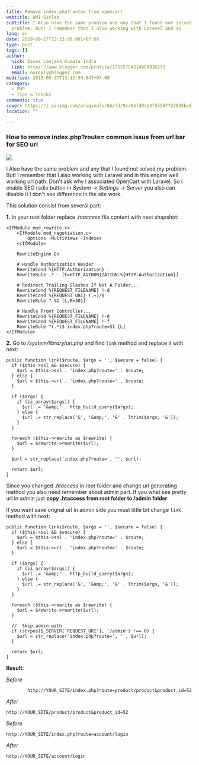 ```yaml
---
title: Remove index.php?route= from opencart
webtitle: WMI Gitlab
subtitle: I Also have the same problem and any that I found not solved my
  problem. But! I remember that I also working with Laravel and in
lang: en
date: 2019-09-27T13:13:00.001+07:00
type: post
tags: []
author:
  nick: Dimas Lanjaka Kumala Indra
  link: https://www.blogger.com/profile/17555754514989936273
  email: noreply@blogger.com
modified: 2019-09-27T13:13:59.047+07:00
category:
  - PHP
  - Tips & Tricks
comments: true
cover: https://i.pinimg.com/originals/6b/fd/9c/6bfd9ce3f5358772d835bc0f03fa26be.png
location: ""

---
```


<h3>How to remove index.php?route= common issue from url bar for SEO url</h3><img src="https://i.pinimg.com/originals/6b/fd/9c/6bfd9ce3f5358772d835bc0f03fa26be.png"><p>    I Also have the same problem and any that I found not solved my problem. But!     I remember that I also working with Laravel and in this engine well working     url path. Don't ask why I associated OpenCart with Laravel. So I enable SEO     radio button in <em>System -&gt; Settings -&gt; Server</em> you also can     disable it I don't see difference in the site work. </p><p>    This solution consist from several part: </p><p>    <strong>1.</strong>    In your root folder replace <em>.htaccess</em> file content with next     shapshot: </p><pre><code>&lt;IfModule mod_rewrite.c&gt;<br>    &lt;IfModule mod_negotiation.c&gt;<br>        Options -MultiViews -Indexes<br>    &lt;/IfModule&gt;<br><br>    RewriteEngine On<br><br>    # Handle Authorization Header<br>    RewriteCond %{HTTP:Authorization} .<br>    RewriteRule .* - [E=HTTP_AUTHORIZATION:%{HTTP:Authorization}]<br><br>    # Redirect Trailing Slashes If Not A Folder...<br>    RewriteCond %{REQUEST_FILENAME} !-d<br>    RewriteCond %{REQUEST_URI} (.+)/$<br>    RewriteRule ^ %1 [L,R=301]<br><br>    # Handle Front Controller...<br>    RewriteCond %{REQUEST_FILENAME} !-d<br>    RewriteCond %{REQUEST_FILENAME} !-f<br>    RewriteRule ^(.*)$ index.php?route=$1 [L]<br>&lt;/IfModule&gt;</code></pre><p>    <strong>2.</strong>    Go to <em>/system/library/url.php</em> and find <code>link</code> method     and replace it with next: </p><pre><code>public function link($route, $args = '', $secure = false) {<br>  if ($this-&gt;ssl &amp;&amp; $secure) {<br>    $url = $this-&gt;ssl . 'index.php?route=' . $route;<br>  } else {<br>    $url = $this-&gt;url . 'index.php?route=' . $route;<br>  }<br><br>  if ($args) {<br>    if (is_array($args)) {<br>      $url .= '&amp;amp;' . http_build_query($args);<br>    } else {<br>      $url .= str_replace('&amp;', '&amp;amp;', '&amp;' . ltrim($args, '&amp;'));<br>    }<br>  }<br><br>  foreach ($this-&gt;rewrite as $rewrite) {<br>    $url = $rewrite-&gt;rewrite($url);<br>  }<br><br>  $url = str_replace('index.php?route=', '', $url);<br><br>  return $url; <br>}</code></pre><p>    Since you changed <em>.htaccess</em> in root folder and change url     generating method you also need remember about admin part. If you what see pretty url in admin just    <strong>copy .htaccess from root folder to /admin folder</strong>. </p><p>If you want save orignal url in admin side you must little bit change    <code>link</code> method with next: </p><pre><code>public function link($route, $args = '', $secure = false) {<br>  if ($this-&gt;ssl &amp;&amp; $secure) {<br>    $url = $this-&gt;ssl . 'index.php?route=' . $route;<br>  } else {<br>    $url = $this-&gt;url . 'index.php?route=' . $route;<br>  }<br><br>  if ($args) {<br>    if (is_array($args)) {<br>      $url .= '&amp;amp;' . http_build_query($args);<br>    } else {<br>      $url .= str_replace('&amp;', '&amp;amp;', '&amp;' . ltrim($args, '&amp;'));<br>    }<br>  }<br><br>  foreach ($this-&gt;rewrite as $rewrite) {<br>    $url = $rewrite-&gt;rewrite($url);<br>  }<br><br>  //  Skip admin path<br>  if (strpos($_SERVER['REQUEST_URI'], '/admin') !== 0) {<br>    $url = str_replace('index.php?route=', '', $url);<br>  }<br><br>  return $url; <br>}</code></pre><p>    <strong>Result:</strong></p><p>    <em>Before</em></p><p>    <code>        http://YOUR_SITE/index.php?route=product/product&amp;product_id=52     </code></p><p>    <em>After</em></p><p>    <code>http://YOUR_SITE/product/product&amp;product_id=52</code></p><p>    <em>Before</em></p><p>    <code>http://YOUR_SITE/index.php?route=account/login</code></p><p>    <em>After</em></p><p>    <code>http://YOUR_SITE/account/login</code></p>